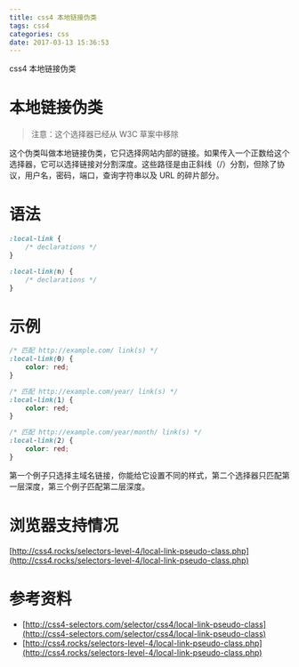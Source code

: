 ```yaml
---
title: css4 本地链接伪类
tags: css4
categories: css
date: 2017-03-13 15:36:53
---
```



css4 本地链接伪类

<!--more-->

# 本地链接伪类

> 注意：这个选择器已经从 W3C 草案中移除

这个伪类叫做本地链接伪类，它只选择网站内部的链接。如果传入一个正数给这个选择器，它可以选择链接对分割深度。这些路径是由正斜线（/）分割，但除了协议，用户名，密码，端口，查询字符串以及 URL 的碎片部分。

# 语法

```css
:local-link {
    /* declarations */
}

:local-link(n) {
    /* declarations */
}
```

# 示例

```css
/* 匹配 http://example.com/ link(s) */
:local-link(0) {
    color: red;
}

/* 匹配 http://example.com/year/ link(s) */
:local-link(1) {
    color: red;
}

/* 匹配 http://example.com/year/month/ link(s) */
:local-link(2) {
    color: red;
}
```

第一个例子只选择主域名链接，你能给它设置不同的样式，第二个选择器只匹配第一层深度，第三个例子匹配第二层深度。

# 浏览器支持情况

[http://css4.rocks/selectors-level-4/local-link-pseudo-class.php](http://css4.rocks/selectors-level-4/local-link-pseudo-class.php)

# 参考资料

* [http://css4-selectors.com/selector/css4/local-link-pseudo-class](http://css4-selectors.com/selector/css4/local-link-pseudo-class)
* [http://css4.rocks/selectors-level-4/local-link-pseudo-class.php](http://css4.rocks/selectors-level-4/local-link-pseudo-class.php)
